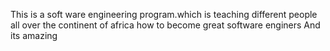 This is a soft ware engineering program.which is teaching different people all over the continent of africa how to become great software enginers
And its amazing
